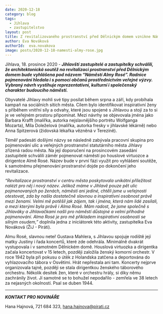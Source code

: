 ```yaml
---
date: 2020-12-18
category: blog
tags:
  - Jihlava
  - zastupitelstvo
layout: post
title: Z revitalizovaného prostranství před Dělnickým domem vznikne Náměstí Almy Rosé
author: Eva Nováková
authorId:  eva.novakova
image: posts/2020-12-18-namesti-almy-rose.jpg
---
```


Jihlava, 18. prosince 2020 - ***Jihlavští zastupitelé a zastupitelky  schválili, že architektonická soutěž na revitalizaci prostranství před Dělnickým domem bude vyhlášena pod názvem “Náměstí Almy Rosé”. Radnice pojmenování hledala i s pomocí občanů prostřednictvím veřejné výzvy. Vybraný návrh vystihuje reprezentativní, kulturní i společenský charakter budoucího náměstí.***

Obyvatelé Jihlavy mohli své tipy posílat během srpna a září, kdy probíhala kampaň na sociálních sítích města. Cílem bylo identifikovat inspirativní ženy s příběhem vnitřní síly a odvahy, které jsou spojené s Jihlavou a stojí za to si je ve veřejném prostoru připomínat. Mezi návrhy se objevovala jména jako Barbara Krafft (malířka, autorka nejslavnějšího portrétu Wolfganga Mozarta), Míla Doleželová (malířka, autorka fresky v jihlavské lékárně) nebo Anna Spitzerová (židovská lékařka vězněná v Terezíně).

Téměř padesáti došlými názvy se následně zabývala pracovní skupina pro pojmenování ulic a veřejných prostranství statutárního města Jihlavy zřízená radou města. Na její doporučení na prosincovém zasedání zastupitelé schválili záměr pojmenovat náměstí po houslové virtuozce a dirigentce Almě Rosé. Název bude v první fázi využit pro vyhlášení soutěže, k samotnému přejmenování prostranství dojde po dokončení jeho revitalizace.

*“Revitalizace prostranství v centru města poskytovala unikátní příležitost nalézt pro něj i nový název. Jelikož máme v Jihlavě pouze pět ulic pojmenovaných po ženách, náměstí ani jediné, chtěli jsme u veřejnosti otestovat, zda by našla dostatečně slavnou a inspirativní osobnost právě mezi ženami. Velmi mě potěšil jak zájem, tak i jména, která nám lidé zasílali, a mezi kterými byla právě i Alma Rosé. Mám radost, že jsme společně s Jihlaváky a Jihlavačkami našli pro náměstí důstojné a velmi příhodné pojmenování. Alma Rosé je pro mě příkladem inspirativní osobností se silným osudem,”* doplnila jedna z iniciátorek této aktivity, zastupitelka Eva Nováková (ŽiJ - Piráti).

Almu Rosé, slavnou neteř Gustava Mahlera, s Jihlavou spojuje rodiště její matky Justiny i řada koncertů, které zde odehrála. Minimálně dvakrát vystupovala i v samotném Dělnickém domě. Houslová virtuozka a dirigentka začala koncertovat v 15 letech, později založila ženský komorní orchestr. V roce 1942 byla při pokusu o útěk z Holandska zatčena a deportována do vyhlazovacího tábora v Osvětimi. Hrát nepřestala ani tam. Koncerty nejprve organizovala tajně, později se stala dirigentkou ženského táborového orchestru. Několik desítek žen, které v orchestru hrály, si díky němu zachránily život. Jí samotné se to bohužel nepodařilo - zemřela ve 38 letech za nejasných okolností. Psal se duben 1944.

---

***KONTAKT PRO NOVINÁŘE*** 

Hana Hajnová, 721 684 323, <hana.hajnova@pirati.cz>
